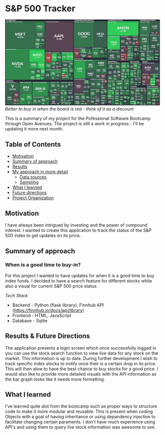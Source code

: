 # S&P 500 Tracker

![alt text](https://github.com/ElvisFMM/oaf-psd-bootcamp/blob/branch1/pictures/stocks.JPG)
*Better to buy in when the board is red - think of it as a discount*

This is a summary of my project for the Pofessional Software Bootcamp through Open Avenues.  The project is still a work in progress - I'll be updating it more next month.


## Table of Contents 
* [Motivation](#motivation)
* [Summary of approach](#summary-of-approach)
* [Results](#results)
* [My approach in more detail](#my-approach-in-more-detail)
	* [Data sources](#data-sources)
	* [Sampling](#sampling)
* [What I learned](#what-i-learned)
* [Future directions](#future-directions)
* [Project Organization](#project-organization)


## Motivation

I have always been intrigued by investing and the power of compound interest. I wanted to create this application to track the status of the S&P 500 index to get updates on its price.


## Summary of approach

### When is a good time to buy-in?

For this project I wanted to have updates for when it is a good time to buy index funds. I decided to have a search feature for different stocks while also a visual for current S&P 500 price status.

*Tech Stack*

* Backend - Python (flask library), Finnhub API (https://finnhub.io/docs/api/library)
* Frontend - HTML, JavaScript
* Database - Sqlite 


## Results & Future Directions

The application presents a login screen which once successfully logged in you can use the stock search function to view live data for any stock on the market. This information is up to date. During further development I wish to track specific index stocks to notify once their is a certain drop in its price. This will then alow to have the best chance to buy stocks for a good price. I would also like to provide more detailed visuals with the API information as the bar graph looks like it needs more formatting.

## What I learned

I've learned quite alot from the bootcamp such as proper ways to structure code to make it more modular and reusable. This is present when coding Objects with a goal of having inheritance or using depandency injection to facilitate changing certain paraments. I don't have much experience using API's and using them to query live stock information was awesome to see. 

